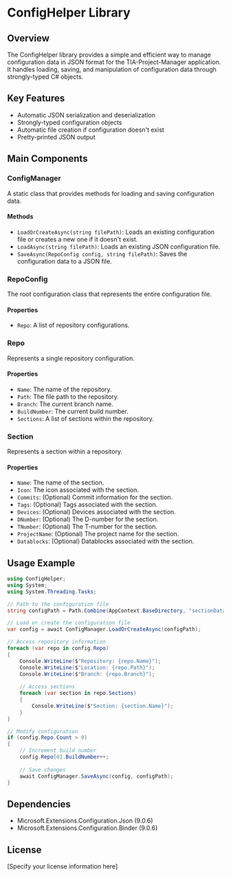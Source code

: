 # ConfigHelper Library

## Overview

The ConfigHelper library provides a simple and efficient way to manage configuration data in JSON format for the TIA-Project-Manager application. It handles loading, saving, and manipulation of configuration data through strongly-typed C# objects.

## Key Features

- Automatic JSON serialization and deserialization
- Strongly-typed configuration objects
- Automatic file creation if configuration doesn't exist
- Pretty-printed JSON output

## Main Components

### ConfigManager

A static class that provides methods for loading and saving configuration data.

#### Methods

- `LoadOrCreateAsync(string filePath)`: Loads an existing configuration file or creates a new one if it doesn't exist.
- `LoadAsync(string filePath)`: Loads an existing JSON configuration file.
- `SaveAsync(RepoConfig config, string filePath)`: Saves the configuration data to a JSON file.

### RepoConfig

The root configuration class that represents the entire configuration file.

#### Properties

- `Repo`: A list of repository configurations.

### Repo

Represents a single repository configuration.

#### Properties

- `Name`: The name of the repository.
- `Path`: The file path to the repository.
- `Branch`: The current branch name.
- `BuildNumber`: The current build number.
- `Sections`: A list of sections within the repository.

### Section

Represents a section within a repository.

#### Properties

- `Name`: The name of the section.
- `Icon`: The icon associated with the section.
- `Commits`: (Optional) Commit information for the section.
- `Tags`: (Optional) Tags associated with the section.
- `Devices`: (Optional) Devices associated with the section.
- `DNumber`: (Optional) The D-number for the section.
- `TNumber`: (Optional) The T-number for the section.
- `ProjectName`: (Optional) The project name for the section.
- `Datablocks`: (Optional) Datablocks associated with the section.

## Usage Example

```csharp
using ConfigHelper;
using System;
using System.Threading.Tasks;

// Path to the configuration file
string configPath = Path.Combine(AppContext.BaseDirectory, "sectionDataObject.json");

// Load or create the configuration file
var config = await ConfigManager.LoadOrCreateAsync(configPath);

// Access repository information
foreach (var repo in config.Repo)
{
    Console.WriteLine($"Repository: {repo.Name}");
    Console.WriteLine($"Location: {repo.Path}");
    Console.WriteLine($"Branch: {repo.Branch}");
    
    // Access sections
    foreach (var section in repo.Sections)
    {
        Console.WriteLine($"Section: {section.Name}");
    }
}

// Modify configuration
if (config.Repo.Count > 0)
{
    // Increment build number
    config.Repo[0].BuildNumber++;
    
    // Save changes
    await ConfigManager.SaveAsync(config, configPath);
}
```

## Dependencies

- Microsoft.Extensions.Configuration.Json (9.0.6)
- Microsoft.Extensions.Configuration.Binder (9.0.6)

## License

[Specify your license information here]
